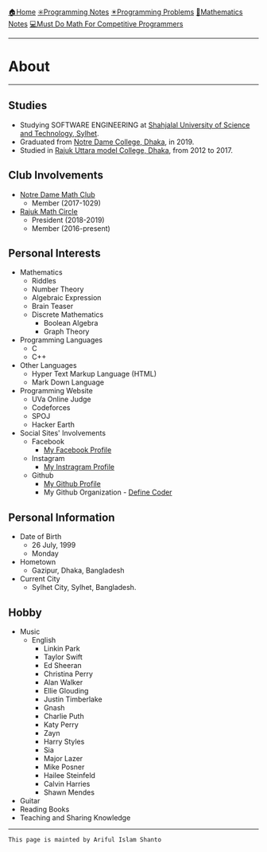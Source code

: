 [🏠Home](https://shanto-swe029.github.io/)
[✳️Programming Notes](https://shanto-swe029.github.io/programmingnotes)
[✴️Programming Problems](https://shanto-swe029.github.io/programmingproblems)
[🔢Mathematics Notes](https://shanto-swe029.github.io/mathematicsnotes)
[💻Must Do Math For Competitive Programmers](https://shanto-swe029.github.io/must-do-math-cp/home)
***

# About

***

## Studies
- Studying SOFTWARE ENGINEERING at [Shahjalal University of Science and Technology, Sylhet](https://www.sust.edu/).
- Graduated from [Notre Dame College, Dhaka](https://notredamecollege-dhaka.com), in 2019.
- Studied in [Rajuk Uttara model College, Dhaka](https://rajukcollege.net), from 2012 to 2017.

## Club Involvements
- [Notre Dame Math Club](https://facebook.com/official.ndmc)
    - Member (2017-1029)
- [Rajuk Math Circle](https://facebook.com/rajukmathcircle)
    - President (2018-2019)
    - Member (2016-present)

## Personal Interests
- Mathematics
    - Riddles
    - Number Theory
    - Algebraic Expression
    - Brain Teaser
    - Discrete Mathematics
        - Boolean Algebra
        - Graph Theory
- Programming Languages
    - C
    - C++
- Other Languages
    - Hyper Text Markup Language (HTML)
    - Mark Down Language
- Programming Website
    - UVa Online Judge
    - Codeforces
    - SPOJ
    - Hacker Earth
- Social Sites' Involvements
    - Facebook
        - [My Facebook Profile](https://facebook.com/shanto3585)
    - Instagram
        - [My Instragram Profile](https://www.instagram.com/____s___h___a___n___t___o____/)
    - Github
        - [My Github Profile](https://github.com/shanto-swe029)
        - My Github Organization - [Define Coder](https://github.com/definecoder)

## Personal Information
- Date of Birth
    - 26 July, 1999
    - Monday
- Hometown
    - Gazipur, Dhaka, Bangladesh
- Current City
    - Sylhet City, Sylhet, Bangladesh.

## Hobby
- Music
    - English
        - Linkin Park
        - Taylor Swift
        - Ed Sheeran
        - Christina Perry
        - Alan Walker
        - Ellie Glouding
        - Justin Timberlake
        - Gnash
        - Charlie Puth
        - Katy Perry
        - Zayn
        - Harry Styles
        - Sia
        - Major Lazer
        - Mike Posner
        - Hailee Steinfeld
        - Calvin Harries
        - Shawn Mendes
- Guitar
- Reading Books
- Teaching and Sharing Knowledge


***

`This page is mainted by Ariful Islam Shanto`
